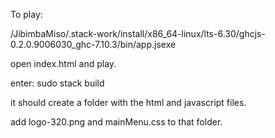 To play:

/JibimbaMiso/.stack-work/install/x86_64-linux/lts-6.30/ghcjs-0.2.0.9006030_ghc-7.10.3/bin/app.jsexe

open index.html and play.


enter: sudo stack build

it should create a folder with the html and javascript files.

add logo-320.png and mainMenu.css to that folder.
